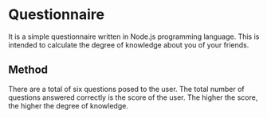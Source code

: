 # Questionnaire

It is a simple questionnaire written in Node.js programming language. This is intended to calculate the degree of knowledge about you of your friends.

## Method
There are a total of six questions posed to the user. The total number of questions answered correctly is the score of the user. The higher the score, the higher the degree of knowledge.


